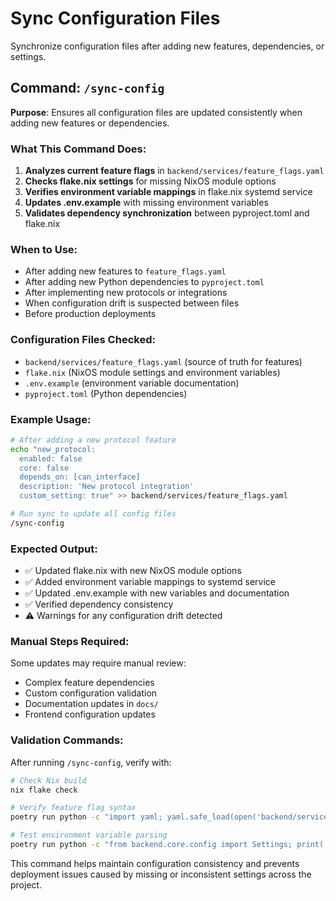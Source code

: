 # Sync Configuration Files

Synchronize configuration files after adding new features, dependencies, or settings.

## Command: `/sync-config`

**Purpose**: Ensures all configuration files are updated consistently when adding new features or dependencies.

### What This Command Does:

1. **Analyzes current feature flags** in `backend/services/feature_flags.yaml`
2. **Checks flake.nix settings** for missing NixOS module options
3. **Verifies environment variable mappings** in flake.nix systemd service
4. **Updates .env.example** with missing environment variables
5. **Validates dependency synchronization** between pyproject.toml and flake.nix

### When to Use:

- After adding new features to `feature_flags.yaml`
- After adding new Python dependencies to `pyproject.toml`
- After implementing new protocols or integrations
- When configuration drift is suspected between files
- Before production deployments

### Configuration Files Checked:

- `backend/services/feature_flags.yaml` (source of truth for features)
- `flake.nix` (NixOS module settings and environment variables)
- `.env.example` (environment variable documentation)
- `pyproject.toml` (Python dependencies)

### Example Usage:

```bash
# After adding a new protocol feature
echo "new_protocol:
  enabled: false
  core: false
  depends_on: [can_interface]
  description: 'New protocol integration'
  custom_setting: true" >> backend/services/feature_flags.yaml

# Run sync to update all config files
/sync-config
```

### Expected Output:

- ✅ Updated flake.nix with new NixOS module options
- ✅ Added environment variable mappings to systemd service
- ✅ Updated .env.example with new variables and documentation
- ✅ Verified dependency consistency
- ⚠️ Warnings for any configuration drift detected

### Manual Steps Required:

Some updates may require manual review:
- Complex feature dependencies
- Custom configuration validation
- Documentation updates in `docs/`
- Frontend configuration updates

### Validation Commands:

After running `/sync-config`, verify with:
```bash
# Check Nix build
nix flake check

# Verify feature flag syntax
poetry run python -c "import yaml; yaml.safe_load(open('backend/services/feature_flags.yaml'))"

# Test environment variable parsing
poetry run python -c "from backend.core.config import Settings; print('Config OK')"
```

This command helps maintain configuration consistency and prevents deployment issues caused by missing or inconsistent settings across the project.
